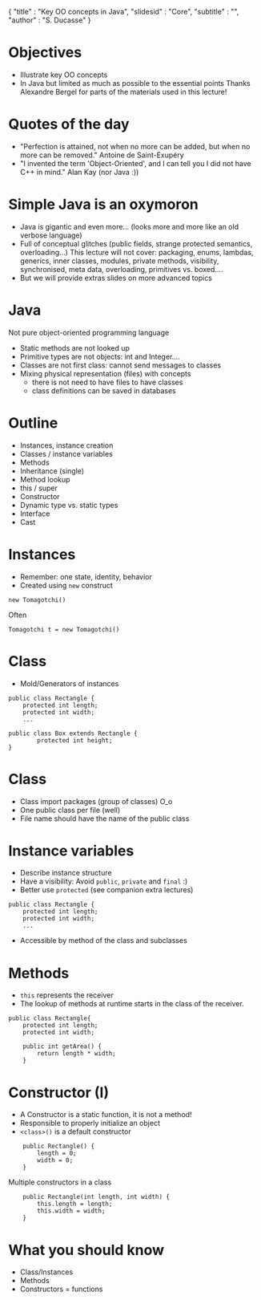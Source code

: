 {"title" : "Key OO concepts in Java","slidesid" : "Core","subtitle" : "","author" : "S. Ducasse"}# Objectives- Illustrate key OO concepts- In Java but limited as much as possible to the essential pointsThanks Alexandre Bergel for parts of the materials used in this lecture!# Quotes of the day- "Perfection is attained, not when no more can be added, but when no more can be removed." Antoine de Saint-Exupéry- "I invented the term 'Object-Oriented', and I can tell you I did not have C++ in mind." Alan Kay \(nor Java :\)\)# Simple Java is an oxymoron- Java is gigantic and even more... \(looks more and more like an old verbose language\)- Full of conceptual glitches \(public fields, strange protected semantics, overloading...\)This lecture will not cover: packaging,  enums, lambdas, generics, inner classes, modules, private methods, visibility, synchronised, meta data, overloading, primitives vs. boxed....- But we will provide extras slides on more advanced topics# JavaNot pure object-oriented programming language- Static methods are not looked up- Primitive types are not objects: int and Integer....- Classes are not first class: cannot send messages to classes- Mixing physical representation \(files\) with concepts   - there is not need to have files to have classes  - class definitions can be saved in databases# Outline- Instances, instance creation- Classes / instance variables- Methods- Inheritance \(single\)- Method lookup- this / super- Constructor- Dynamic type vs. static types - Interface- Cast# Instances- Remember: one state, identity, behavior- Created using `new` construct```new Tomagotchi()```Often ```Tomagotchi t = new Tomagotchi()```# Class- Mold/Generators of instances```public class Rectangle {	protected int length;	protected int width;	...``````public class Box extends Rectangle {	    protected int height;}```# Class- Class import packages \(group of classes\) O\_o- One public class per file \(well\)- File name should have the name of the public class# Instance variables- Describe instance structure- Have a visibility: Avoid `public`, `private` and `final` :\)- Better use `protected` \(see companion extra lectures\)```public class Rectangle {	protected int length;	protected int width;	...```- Accessible by method of the class and subclasses# Methods- `this` represents the receiver- The lookup of methods at runtime starts in the class of the receiver.```public class Rectangle{		protected int length;	protected int width;		public int getArea() {		return length * width;	}```# Constructor (I)- A Constructor is a static function, it is not a method!- Responsible to properly initialize an object - `<class>()` is a default constructor```	public Rectangle() {		length = 0;		width = 0;	}```Multiple constructors in a class```	public Rectangle(int length, int width) {		this.length = length;		this.width = width;	}```# What you should know- Class/Instances- Methods- Constructors = functions